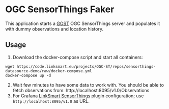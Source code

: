 # OGC SensorThings Faker
This application starts a [GOST](https://github.com/gost/server) OGC SensorThings server and populates it with dummy observations and location history.

## Usage

1. Download the docker-compose script and start all containers:
```
wget https://code.linksmart.eu/projects/OGC-ST/repos/sensorthings-datasource-demo/raw/docker-compose.yml
docker-compose up -d
```
2. Wait few minutes to have some data to work with. You should be able to fetch observations from: http://localhost:8095/v1.0/Observations
3. For Grafana [LinkSmart SensorThings](https://code.linksmart.eu/projects/OGC-ST/repos/grafana-sensorthings-datasource) plugin configuration; use `http://localhost:8095/v1.0` as URL.
